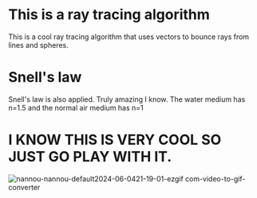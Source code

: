 # This is a ray tracing algorithm
This is a cool ray tracing algorithm that uses vectors to bounce rays from lines and spheres.

# Snell's law
Snell's law is also applied. Truly amazing I know. The water medium has n=1.5 and the normal air medium has n=1

# I KNOW THIS IS VERY COOL SO JUST GO PLAY WITH IT.
![nannou-nannou-default2024-06-0421-19-01-ezgif com-video-to-gif-converter](https://github.com/yohlimem/Snells-law-and-ray-bouncing-ray-tracing-in-rust/assets/91895124/c9c97d87-f035-4200-98bd-1fc3d7531807)
